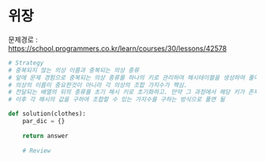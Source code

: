 # 위장
문제경로 : https://school.programmers.co.kr/learn/courses/30/lessons/42578

```python
# Strategy
# 중복되지 않는 의상 이름과 중복되는 의상 종류 
# 앞에 문제 경험으로 중복되는 의상 종류를 하나의 키로 관리하여 해시테이블을 생성하여 풀어보기.
# 의상의 이름이 중요한것이 아니라 각 의상의 조합 가지수가 핵심.
# 전달되는 배열의 뒤의 종류를 초기 해시 키로 초기화하고. 만약 그 과정에서 해당 키가 존제한다면 +=1 (완주하지 못한 선수와 비슷한 방식으로)
# 이후 각 해시의 값을 구하여 조합할 수 있는 가지수를 구하는 방식으로 풀면 될

def solution(clothes):
    par_dic = {}
  
    return answer
    
    # Review
```
